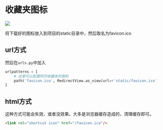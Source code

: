 # 收藏夹图标

![](/favicon.png)

将下载好的图标放入到项目的static目录中，然后取名为favicon.ico

## url方式
然后在`urls.py`中加入

```python
urlpatterns = [
    # 这里可以配置网页收藏夹的图标
    path('favicon.ico', RedirectView.as_view(url=r'static/favicon.ico')),
] 
```

## html方式

这种方式可能会失效，或者没效果。大多是浏览器缓存造成的，清理缓存即可。

```html
<link rel="shortcut icon" href="/favicon.ico"/>
```

